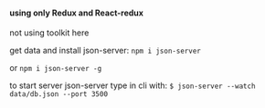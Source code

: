#### using only Redux and React-redux

not using toolkit here

get data and install json-server: ` npm i json-server `

or ` npm i json-server -g `

to start server json-server type in cli with: ` $ json-server --watch data/db.json --port 3500 `